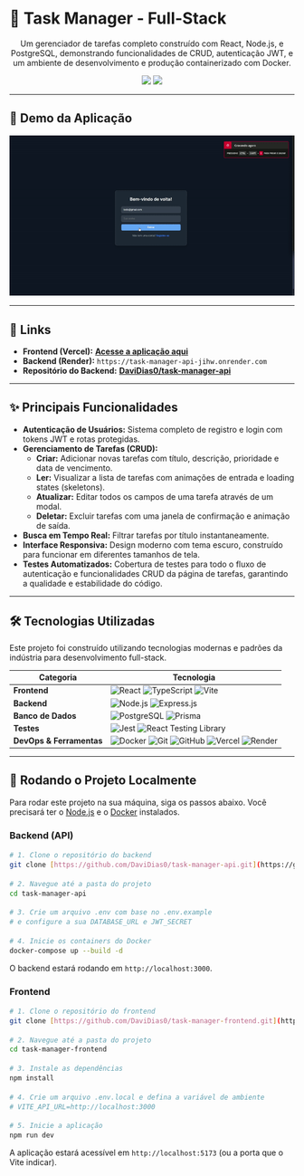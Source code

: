 # 🎯 Task Manager - Full-Stack

<p align="center">
  Um gerenciador de tarefas completo construído com React, Node.js, e PostgreSQL, demonstrando funcionalidades de CRUD, autenticação JWT, e um ambiente de desenvolvimento e produção containerizado com Docker.
</p>

<p align="center">
  <img src="https://img.shields.io/badge/Status-Concluído-brightgreen?style=for-the-badge" />
  <img src="https://img.shields.io/github/license/DaviDias0/task-manager-frontend?style=for-the-badge&color=blue" />
</p>

---

## 📸 Demo da Aplicação

<div align="center">

![Demo da Aplicação](https://raw.githubusercontent.com/DaviDias0/task-manager-frontend/main/assets/demo.gif)

</div>

---

## 🔗 Links

- **Frontend (Vercel):** [**Acesse a aplicação aqui**](https://task-manager-frontend-git-main-sdavi01724-9026s-projects.vercel.app/)
- **Backend (Render):** `https://task-manager-api-jihw.onrender.com`
- **Repositório do Backend:** [**DaviDias0/task-manager-api**](https://github.com/DaviDias0/task-manager-api)

---

## ✨ Principais Funcionalidades

- **Autenticação de Usuários:** Sistema completo de registro e login com tokens JWT e rotas protegidas.
- **Gerenciamento de Tarefas (CRUD):**
  - **Criar:** Adicionar novas tarefas com título, descrição, prioridade e data de vencimento.
  - **Ler:** Visualizar a lista de tarefas com animações de entrada e loading states (skeletons).
  - **Atualizar:** Editar todos os campos de uma tarefa através de um modal.
  - **Deletar:** Excluir tarefas com uma janela de confirmação e animação de saída.
- **Busca em Tempo Real:** Filtrar tarefas por título instantaneamente.
- **Interface Responsiva:** Design moderno com tema escuro, construído para funcionar em diferentes tamanhos de tela.
- **Testes Automatizados:** Cobertura de testes para todo o fluxo de autenticação e funcionalidades CRUD da página de tarefas, garantindo a qualidade e estabilidade do código.

---

## 🛠️ Tecnologias Utilizadas

Este projeto foi construído utilizando tecnologias modernas e padrões da indústria para desenvolvimento full-stack.

| Categoria | Tecnologia |
| --- | --- |
| **Frontend** | ![React](https://img.shields.io/badge/React-000?style=for-the-badge&logo=react&logoColor=00FF00) ![TypeScript](https://img.shields.io/badge/TypeScript-000?style=for-the-badge&logo=typescript&logoColor=00FF00) ![Vite](https://img.shields.io/badge/Vite-000?style=for-the-badge&logo=vite&logoColor=00FF00) |
| **Backend** | ![Node.js](https://img.shields.io/badge/Node.js-000?style=for-the-badge&logo=nodedotjs&logoColor=00FF00) ![Express.js](https://img.shields.io/badge/Express.js-000?style=for-the-badge&logo=express&logoColor=00FF00) |
| **Banco de Dados** | ![PostgreSQL](https://img.shields.io/badge/PostgreSQL-000?style=for-the-badge&logo=postgresql&logoColor=00FF00) ![Prisma](https://img.shields.io/badge/Prisma-000?style=for-the-badge&logo=prisma&logoColor=00FF00) |
| **Testes** | ![Jest](https://img.shields.io/badge/Jest-000?style=for-the-badge&logo=jest&logoColor=00FF00) ![React Testing Library](https://img.shields.io/badge/Testing_Library-000?style=for-the-badge&logo=testinglibrary&logoColor=00FF00) |
| **DevOps & Ferramentas** | ![Docker](https://img.shields.io/badge/Docker-000?style=for-the-badge&logo=docker&logoColor=00FF00) ![Git](https://img.shields.io/badge/Git-000?style=for-the-badge&logo=git&logoColor=00FF00) ![GitHub](https://img.shields.io/badge/GitHub-000?style=for-the-badge&logo=github&logoColor=00FF00) ![Vercel](https://img.shields.io/badge/Vercel-000?style=for-the-badge&logo=vercel&logoColor=00FF00) ![Render](https://img.shields.io/badge/Render-000?style=for-the-badge&logo=render&logoColor=00FF00) |

---

## 🚀 Rodando o Projeto Localmente

Para rodar este projeto na sua máquina, siga os passos abaixo. Você precisará ter o [Node.js](https://nodejs.org/en/) e o [Docker](https://www.docker.com/products/docker-desktop/) instalados.

### Backend (API)
```bash
# 1. Clone o repositório do backend
git clone [https://github.com/DaviDias0/task-manager-api.git](https://github.com/DaviDias0/task-manager-api.git)

# 2. Navegue até a pasta do projeto
cd task-manager-api

# 3. Crie um arquivo .env com base no .env.example
# e configure a sua DATABASE_URL e JWT_SECRET

# 4. Inicie os containers do Docker
docker-compose up --build -d
```
O backend estará rodando em `http://localhost:3000`.

### Frontend
```bash
# 1. Clone o repositório do frontend
git clone [https://github.com/DaviDias0/task-manager-frontend.git](https://github.com/DaviDias0/task-manager-frontend.git)

# 2. Navegue até a pasta do projeto
cd task-manager-frontend

# 3. Instale as dependências
npm install

# 4. Crie um arquivo .env.local e defina a variável de ambiente
# VITE_API_URL=http://localhost:3000

# 5. Inicie a aplicação
npm run dev
```
A aplicação estará acessível em `http://localhost:5173` (ou a porta que o Vite indicar).
